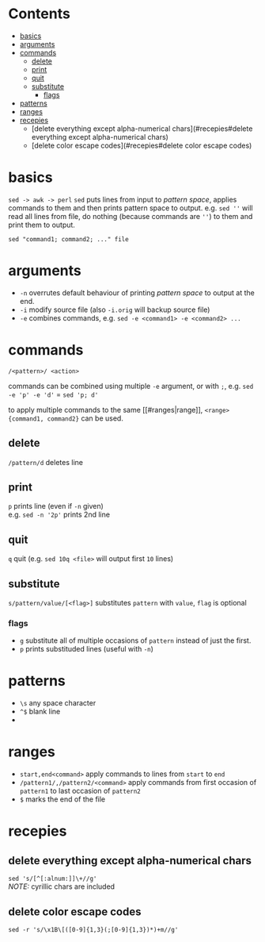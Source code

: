 # Contents

- [basics](#basics)
- [arguments](#arguments)
- [commands](#commands)
    - [delete](#commands#delete)
    - [print](#commands#print)
    - [quit](#commands#quit)
    - [substitute](#commands#substitute)
        - [flags](#commands#substitute#flags)
- [patterns](#patterns)
- [ranges](#ranges)
- [recepies](#recepies)
    - [delete everything except alpha-numerical chars](#recepies#delete everything except alpha-numerical chars)
    - [delete color escape codes](#recepies#delete color escape codes)

# basics
`sed -> awk -> perl`
`sed` puts lines from input to *pattern space*, applies commands to them and then prints pattern space to output.
e.g.
`sed ''` will read all lines from file, do nothing (because commands are `''`) to them and print them to output.

`sed "command1; command2; ..." file`

# arguments
* `-n` overrutes default behaviour of printing *pattern space* to output at the end.
* `-i` modify source file (also `-i.orig` will backup source file)
* `-e` combines commands, e.g. `sed -e <command1> -e <command2> ...`

# commands
`/<pattern>/ <action>`

commands can be combined using multiple `-e` argument, or with `;`, e.g. `sed -e 'p' -e 'd'` = `sed 'p; d'`

to apply multiple commands to the same [[#ranges|range]], `<range> {command1, command2}` can be used.

## delete
`/pattern/d` deletes line

## print
`p` prints line (even if `-n` given)  
e.g. `sed -n '2p'` prints 2nd line

## quit
`q` quit (e.g. `sed 10q <file>` will output first `10` lines)

## substitute
`s/pattern/value/[<flag>]` substitutes `pattern` with `value`, `flag` is optional

### flags
* `g` substitute all of multiple occasions of `pattern` instead of just the first.
* `p` prints substituded lines (useful with `-n`)

# patterns
* `\s` any space character
* `^$` blank line
* 
# ranges
* `start,end<command>` apply commands to lines from `start` to `end`
* `/pattern1/,/pattern2/<command>` apply commands from first occasion of `pattern1` to last occasion of `pattern2`
* `$` marks the end of the file

# recepies

## delete everything except alpha-numerical chars
`sed 's/[^[:alnum:]]\+//g'`  
*NOTE:* cyrillic chars are included

## delete color escape codes
`sed -r 's/\x1B\[([0-9]{1,3}(;[0-9]{1,3})*)+m//g'`
